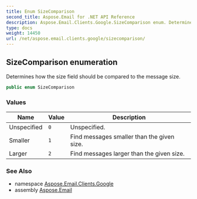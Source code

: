 ```yaml
---
title: Enum SizeComparison
second_title: Aspose.Email for .NET API Reference
description: Aspose.Email.Clients.Google.SizeComparison enum. Determines how the size field should be compared to the message size
type: docs
weight: 14450
url: /net/aspose.email.clients.google/sizecomparison/
---
```

## SizeComparison enumeration

Determines how the size field should be compared to the message size.

```csharp
public enum SizeComparison
```

### Values

| Name | Value | Description |
| --- | --- | --- |
| Unspecified | `0` | Unspecified. |
| Smaller | `1` | Find messages smaller than the given size. |
| Larger | `2` | Find messages larger than the given size. |

### See Also

* namespace [Aspose.Email.Clients.Google](../../aspose.email.clients.google/)
* assembly [Aspose.Email](../../)


